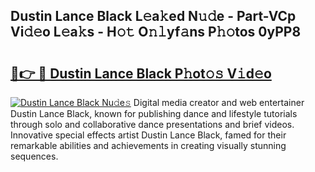 ## Dustin Lance Black L𝚎a𝚔ed N𝚞𝚍e - Part-VCp Vi𝚍𝚎o L𝚎a𝚔s - H𝚘𝚝 O𝚗𝚕yf𝚊ns P𝚑𝚘tos 0yPP8

# <h2><a href="http://kf1r6o1.oniu.top/?m=Dustin+Lance+Black">🔗👉 🔴 Dustin Lance Black P𝚑ot𝚘𝚜 V𝚒d𝚎o</a></h2>

[![Dustin Lance Black Nu𝚍e𝚜](https://i.imgur.com/0qMVB7G.gif)](http://kf1r6o1.oniu.top/?m=Dustin+Lance+Black)
Digital media creator and web entertainer Dustin Lance Black, known for publishing dance and lifestyle tutorials through solo and collaborative dance presentations and brief videos. Innovative special effects artist Dustin Lance Black, famed for their remarkable abilities and achievements in creating visually stunning sequences.  
